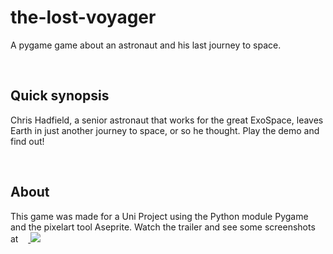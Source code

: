 # the-lost-voyager
A pygame game about an astronaut and his last journey to space.

<br>

## Quick synopsis
Chris Hadfield, a senior astronaut that works for the great ExoSpace, leaves Earth in just another journey to space, or so he thought. Play the demo and find out!

<br>

## About
This game was made for a Uni Project using the Python module Pygame and the pixelart tool Aseprite.
Watch the trailer and see some screenshots at &nbsp; &nbsp;<a href="https://taruchii.itch.io/the-lost-voyager"> <img src="https://img.shields.io/badge/Itch-%23FF0B34.svg?style=for-the-badge&logo=Itch.io&logoColor=white"> </a>
